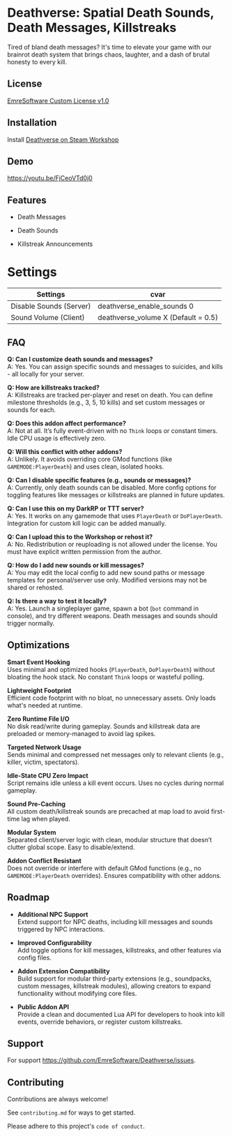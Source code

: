 # Deathverse: Spatial Death Sounds, Death Messages, Killstreaks
Tired of bland death messages? It's time to elevate your game with our brainrot death system that brings chaos, laughter, and a dash of brutal honesty to every kill.

## License

[EmreSoftware Custom License v1.0](https://github.com/EmreSoftware/Deathverse/blob/main/LICENSE.md)


## Installation

Install [Deathverse on Steam Workshop](https://steamcommunity.com/sharedfiles/filedetails/?id=3428450850)

## Demo

https://youtu.be/FjCeoVTd0j0
## Features

- Death Messages

- Death Sounds 

- Killstreak Announcements

# Settings

| Settings             | cvar                                                                |
| ----------------- | ------------------------------------------------------------------ |
| Disable Sounds (Server) | deathverse_enable_sounds 0 |
| Sound Volume (Client) | deathverse_volume X (Default = 0.5) |



## FAQ

**Q: Can I customize death sounds and messages?**  
A: Yes. You can assign specific sounds and messages to suicides, and kills - all locally for your server.

**Q: How are killstreaks tracked?**  
A: Killstreaks are tracked per-player and reset on death. You can define milestone thresholds (e.g., 3, 5, 10 kills) and set custom messages or sounds for each.

**Q: Does this addon affect performance?**  
A: Not at all. It’s fully event-driven with no `Think` loops or constant timers. Idle CPU usage is effectively zero.

**Q: Will this conflict with other addons?**  
A: Unlikely. It avoids overriding core GMod functions (like `GAMEMODE:PlayerDeath`) and uses clean, isolated hooks.

**Q: Can I disable specific features (e.g., sounds or messages)?**  
A: Currently, only death sounds can be disabled. More config options for toggling features like messages or killstreaks are planned in future updates.

**Q: Can I use this on my DarkRP or TTT server?**  
A: Yes. It works on any gamemode that uses `PlayerDeath` or `DoPlayerDeath`. Integration for custom kill logic can be added manually.

**Q: Can I upload this to the Workshop or rehost it?**  
A: No. Redistribution or reuploading is not allowed under the license. You must have explicit written permission from the author.

**Q: How do I add new sounds or kill messages?**  
A: You may edit the local config to add new sound paths or message templates for personal/server use only. Modified versions may not be shared or rehosted.

**Q: Is there a way to test it locally?**  
A: Yes. Launch a singleplayer game, spawn a bot (`bot` command in console), and try different weapons. Death messages and sounds should trigger normally.

## Optimizations

**Smart Event Hooking**  
Uses minimal and optimized hooks (`PlayerDeath`, `DoPlayerDeath`) without bloating the hook stack. No constant `Think` loops or wasteful polling.

**Lightweight Footprint**  
Efficient code footprint with no bloat, no unnecessary assets. Only loads what's needed at runtime.

**Zero Runtime File I/O**  
No disk read/write during gameplay. Sounds and killstreak data are preloaded or memory-managed to avoid lag spikes.

**Targeted Network Usage**  
Sends minimal and compressed net messages only to relevant clients (e.g., killer, victim, spectators).

**Idle-State CPU Zero Impact**  
Script remains idle unless a kill event occurs. Uses no cycles during normal gameplay.

**Sound Pre-Caching**  
All custom death/killstreak sounds are precached at map load to avoid first-time lag when played.

**Modular System**  
Separated client/server logic with clean, modular structure that doesn’t clutter global scope. Easy to disable/extend.

**Addon Conflict Resistant**  
Does not override or interfere with default GMod functions (e.g., no `GAMEMODE:PlayerDeath` overrides). Ensures compatibility with other addons.

## Roadmap

- **Additional NPC Support**  
  Extend support for NPC deaths, including kill messages and sounds triggered by NPC interactions.

- **Improved Configurability**  
  Add toggle options for kill messages, killstreaks, and other features via config files.

- **Addon Extension Compatibility**  
  Build support for modular third-party extensions (e.g., soundpacks, custom messages, killstreak modules), allowing creators to expand functionality without modifying core files.


- **Public Addon API**  
  Provide a clean and documented Lua API for developers to hook into kill events, override behaviors, or register custom killstreaks.

## Support

For support https://github.com/EmreSoftware/Deathverse/issues.


## Contributing

Contributions are always welcome!

See `contributing.md` for ways to get started.

Please adhere to this project's `code of conduct`.

